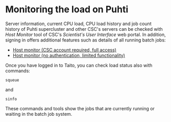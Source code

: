 # Monitoring the load on Puhti
Server information, current CPU load, CPU load history and job count history of Puhti supercluster and other CSC's servers can be checked with *Host Monitor* tool of CSC's *Scientist's User Interface* web portal. In addition, signing in offers additional features such as details of all running batch jobs:

- [Host monitor (CSC account required, full access)](https://sui.csc.fi/group/sui/host-monitor)
- [Host monitor (no authentication, limited functionality)](https://sui.csc.fi/web/guest/host-monitor)
	
Once you have logged in to Taito, you can check load status also with commands:
```batch
squeue
```
and
```batch
sinfo
```
These commands and tools show the jobs that are currently running or waiting in the batch job system.
